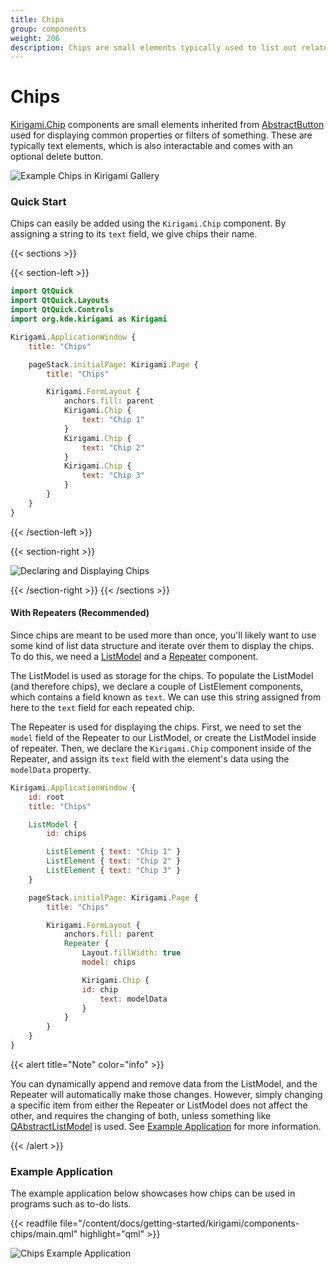 ```yaml
---
title: Chips
group: components
weight: 206
description: Chips are small elements typically used to list out related properties.
---
```


# Chips

[Kirigami.Chip](docs:kirigami2;Chip) components are small elements inherited from [AbstractButton](https://doc.qt.io/qt-6/qml-qtquick-controls2-abstractbutton.html) used for displaying common properties or filters of something. These are typically text elements, which is also interactable and comes with an optional delete button.

![Example Chips in Kirigami Gallery](chips\_kirigami\_gallery.png)

### Quick Start

Chips can easily be added using the `Kirigami.Chip` component. By assigning a string to its `text` field, we give chips their name.

\{{< sections >\}}

\{{< section-left >\}}

```qml
import QtQuick
import QtQuick.Layouts
import QtQuick.Controls
import org.kde.kirigami as Kirigami

Kirigami.ApplicationWindow {
    title: "Chips"

    pageStack.initialPage: Kirigami.Page {
        title: "Chips"

        Kirigami.FormLayout {
            anchors.fill: parent
            Kirigami.Chip {
                text: "Chip 1"
            }
            Kirigami.Chip {
                text: "Chip 2"
            }
            Kirigami.Chip {
                text: "Chip 3"
            }
        }
    }
}
```

\{{< /section-left >\}}

\{{< section-right >\}}

![Declaring and Displaying Chips](chips\_usage.png)

\{{< /section-right >\}} \{{< /sections >\}}

#### With Repeaters (Recommended)

Since chips are meant to be used more than once, you'll likely want to use some kind of list data structure and iterate over them to display the chips. To do this, we need a [ListModel](https://doc.qt.io/qt-6/qml-qtqml-models-listmodel.html) and a [Repeater](https://doc.qt.io/qt-6/qml-qtquick-repeater.html) component.

The ListModel is used as storage for the chips. To populate the ListModel (and therefore chips), we declare a couple of ListElement components, which contains a field known as `text`. We can use this string assigned from here to the `text` field for each repeated chip.

The Repeater is used for displaying the chips. First, we need to set the `model` field of the Repeater to our ListModel, or create the ListModel inside of repeater. Then, we declare the `Kirigami.Chip` component inside of the Repeater, and assign its `text` field with the element's data using the `modelData` property.

```qml
Kirigami.ApplicationWindow {
    id: root
    title: "Chips"

    ListModel {
        id: chips

        ListElement { text: "Chip 1" }
        ListElement { text: "Chip 2" }
        ListElement { text: "Chip 3" }
    }

    pageStack.initialPage: Kirigami.Page {
        title: "Chips"

        Kirigami.FormLayout {
            anchors.fill: parent
            Repeater {
                Layout.fillWidth: true
                model: chips

                Kirigami.Chip {
                id: chip
                    text: modelData
                }
            }
        }
    }
}
```

\{{< alert title="Note" color="info" >\}}

You can dynamically append and remove data from the ListModel, and the Repeater will automatically make those changes. However, simply changing a specific item from either the Repeater or ListModel does not affect the other, and requires the changing of both, unless something like [QAbstractListModel](https://doc.qt.io/qt-6/qabstractlistmodel.html) is used. See [Example Application](index.md#example-application) for more information.

\{{< /alert >\}}

### Example Application

The example application below showcases how chips can be used in programs such as to-do lists.

\{{< readfile file="/content/docs/getting-started/kirigami/components-chips/main.qml" highlight="qml" >\}}

![Chips Example Application](chips\_example\_app.png)
